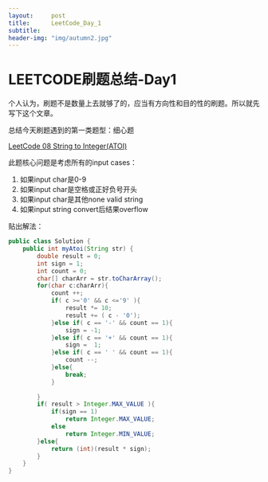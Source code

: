 ```yaml
---
layout:     post
title:      LeetCode_Day_1
subtitle:  
header-img: "img/autumn2.jpg"
---  
```


# LEETCODE刷题总结-Day1

个人认为，刷题不是数量上去就够了的，应当有方向性和目的性的刷题。所以就先写下这个文章。

总结今天刷题遇到的第一类题型：细心题



[LeetCode 08 String to Integer(ATOI)](https://leetcode.com/problems/string-to-integer-atoi/)

此题核心问题是考虑所有的input cases：

1. 如果input char是0-9
2. 如果input char是空格或正好负号开头
3. 如果input char是其他none valid string
4. 如果input string convert后结果overflow



贴出解法：

```java
public class Solution {
    public int myAtoi(String str) {
        double result = 0;
        int sign = 1;
        int count = 0;
        char[] charArr = str.toCharArray();
        for(char c:charArr){
            count ++;
            if( c >='0' && c <='9' ){
                result *= 10;
                result += ( c - '0');
            }else if( c == '-' && count == 1){
                sign = -1;
            }else if( c == '+' && count == 1){
                sign =  1;
            }else if( c == ' ' && count == 1){
                count --;
            }else{
                break;
            }
            
        }
        if( result > Integer.MAX_VALUE ){
            if(sign == 1)
                return Integer.MAX_VALUE;
            else
                return Integer.MIN_VALUE;
        }else{
            return (int)(result * sign);
        }
    }
}
```

